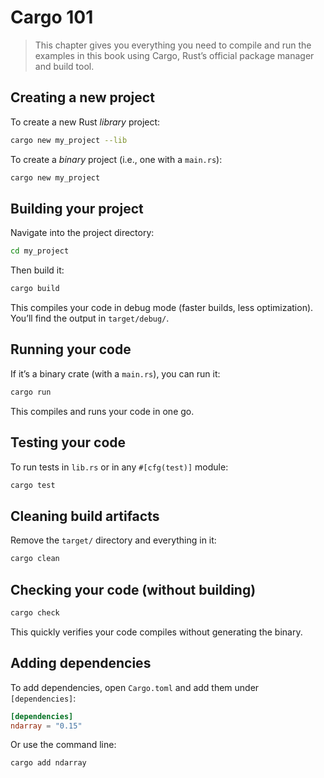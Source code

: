 # Cargo 101

> This chapter gives you everything you need to compile and run the examples in this book using Cargo, Rust’s official package manager and build tool.

## Creating a new project

To create a new Rust *library* project:

```bash
cargo new my_project --lib
```

To create a *binary* project (i.e., one with a `main.rs`):

```bash
cargo new my_project
```

## Building your project

Navigate into the project directory:

```bash
cd my_project
```

Then build it:

```bash
cargo build
```

This compiles your code in debug mode (faster builds, less optimization). You’ll find the output in `target/debug/`.

## Running your code

If it’s a binary crate (with a `main.rs`), you can run it:

```bash
cargo run
```

This compiles and runs your code in one go.

## Testing your code

To run tests in `lib.rs` or in any `#[cfg(test)]` module:

```bash
cargo test
```

## Cleaning build artifacts

Remove the `target/` directory and everything in it:

```bash
cargo clean
```

## Checking your code (without building)

```bash
cargo check
```

This quickly verifies your code compiles without generating the binary.

## Adding dependencies

To add dependencies, open `Cargo.toml` and add them under `[dependencies]`:

```toml
[dependencies]
ndarray = "0.15"
```

Or use the command line:

```bash
cargo add ndarray
```
